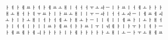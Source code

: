 ㅏ
ㅕ
ㅏ
ㅔ
ㅛ
ㅏ
ㅕ
ㅏ
ㅔ
ㅛ
ㅗ
ㅐ
ㅣ
ㅓ
ㅓ
ㅓ
ㅜ
ㅗ
ㅘ
ㅡ
ㅣ
ㅏ
ㅛ
ㅣ
ㅓ
ㅔ
ㅗ
ㅏ
ㅏ
ㅏ
ㅐ
ㅗ
ㅐ
ㅓ
ㅏ
ㅕ
ㅜ
ㅛ
ㅏ
ㅣ
ㅏ
ㅛ
ㅗ
ㅐ
ㅣ
ㅣ
ㅜ
ㅡ
ㅘ
ㅣ
ㅓ
ㅓ
ㅗ
ㅘ
ㅡ
ㅣ
ㅔ
ㅛ
ㅔ
ㅚ
ㅗ
ㅏ
ㅣ
ㅏ
ㅗ
ㅐ
ㅣ
ㅓ
ㅏ
ㅓ
ㅔ
ㅗ
ㅏ
ㅐ
ㅗ
ㅏ
ㅡ
ㅣ
ㅣ
ㅕ
ㅣ
ㅣ
ㅔ
ㅛ
ㅏ
ㅣ
ㅗ
ㅏ
ㅐ
ㅓ
ㅏ
ㅣ
ㅕ
ㅕ
ㅣ
ㅏ
ㅣ
ㅣ
ㅛ
ㅏ
ㅔ
ㅛ
ㅓ
ㅏ
ㅏ
ㅛ
ㅣ
ㅜ
ㅣ
ㅟ
ㅔ
ㅏ
ㅣ
ㅏ
ㅜ
ㅏ
ㅣ
ㅕ
ㅏ
ㅡ
ㅏ
ㅔ
ㅛ
ㅔ
ㅏ
ㅔ
ㅢ
ㅏ
ㅏ
ㅏ
ㅏ
ㅣ
ㅏ
ㅔ
ㅏ
ㅏ
ㅏ
ㅏ
ㅏ
ㅗ
ㅐ
ㅣ
ㅗ
ㅡ
ㅏ
ㅜ
ㅗ
ㅐ
ㅔ
ㅛ
